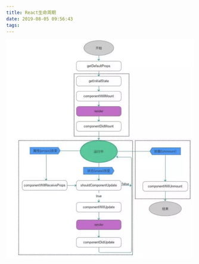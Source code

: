 ```yaml
---
title: React生命周期
date: 2019-08-05 09:56:43
tags:
---
```


![20190805095713.png](https://raw.githubusercontent.com/LiDengHui/images/master/img20190805095713.png)